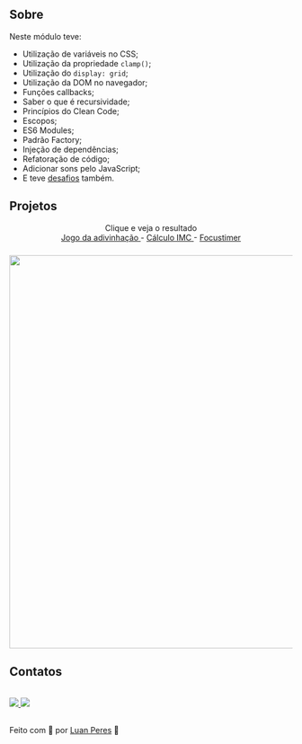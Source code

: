 ## Sobre
  Neste módulo teve:
  - Utilização de variáveis no CSS;
  - Utilização da propriedade `clamp()`;
  - Utilização do `display: grid`;
  - Utilização da DOM no navegador;
  - Funções callbacks;
  - Saber o que é recursividade;
  - Princípios do Clean Code;
  - Escopos;
  - ES6 Modules;
  - Padrão Factory;
  - Injeção de dependências;
  - Refatoração de código;
  - Adicionar sons pelo JavaScript;
  - E teve [desafios](https://github.com/oluanperes/explorer-rocketseat/tree/main/stage-05/desafios) também.

<div>
  <h2> Projetos</h2>
  <p align="center"> Clique e veja o resultado
    <br>
    <a href="https://oluanperes.github.io/rocketseat/explorer/stage-05/jogo-da-adivinhacao/index.html" target="_blank"> Jogo da adivinhação </a> -
    <a href="https://oluanperes.github.io/rocketseat/explorer/stage-05/imc/index.html" target="_blank"> Cálculo IMC </a> -
    <a href="https://oluanperes.github.io/rocketseat/explorer/stage-05/focustimer/index.html" target="_blank"> Focustimer </a>
  </p>
  <h3 align="center">
    <img width="700px" src="https://i.imgur.com/fth2uaj.gif" alt="" />
  </h3>
</div>
<div>
  <h2>Contatos</h2>
  <br>
  <a href="https://www.linkedin.com/in/oluanperes/" target="_blank">
    <img src="https://img.shields.io/badge/-LinkedIn-%230077B5?style=for-the-badge&logo=linkedin&logoColor=white" target="_blank"/>
  </a>
  <a href= "mailto:oluanperes@gmail.com" target="_blank">
    <img src="https://img.shields.io/badge/-Gmail-%23333?style=for-the-badge&logo=gmail&logoColor=white" target="_blank"/>
  </a>
</div>

##
Feito com 💜 por [Luan Peres](https://github.com/oluanperes) 👋
